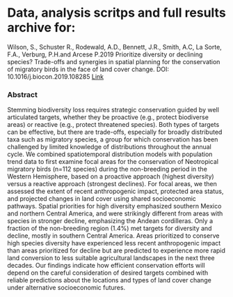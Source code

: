 # Data, analysis scritps and full results archive for:

Wilson, S., Schuster R., Rodewald, A.D., Bennett, J.R., Smith, A.C, La Sorte, F.A., Verburg, P.H.and Arcese P.2019 Prioritize diversity or declining species? Trade-offs and synergies in spatial planning for the conservation of migratory birds in the face of land cover change. DOI: 10.1016/j.biocon.2019.108285 [Link](https://doi.org/10.1016/j.biocon.2019.108285)

### Abstract

Stemming biodiversity loss requires strategic conservation guided by well articulated targets, whether they be proactive (e.g., protect biodiverse areas) or reactive (e.g., protect threatened species). Both types of targets can be effective, but there are trade-offs, especially for broadly distributed taxa such as migratory species, a group for which conservation has been challenged by limited knowledge of distributions throughout the annual cycle. We combined spatiotemporal distribution models with population trend data to first examine focal areas for the conservation of Neotropical migratory birds (n=112 species) during the non-breeding period in the Western Hemisphere, based on a proactive approach (highest diversity) versus a reactive approach (strongest declines). For focal areas, we then assessed the extent of recent anthropogenic impact, protected area status, and projected changes in land cover using shared socioeconomic pathways. Spatial priorities for high diversity emphasized southern Mexico and northern Central America, and were strikingly different from areas with species in stronger decline, emphasizing the Andean cordilleras. Only a fraction of the non-breeding region (1.4%) met targets for diversity and decline, mostly in southern Central America. Areas prioritized to conserve high species diversity have experienced less recent anthropogenic impact than areas prioritized for decline but are predicted to experience more rapid land conversion to less suitable agricultural landscapes in the next three decades. Our findings indicate how efficient conservation efforts will depend on the careful consideration of desired targets combined with reliable predictions about the locations and types of land cover change under alternative socioeconomic futures.
